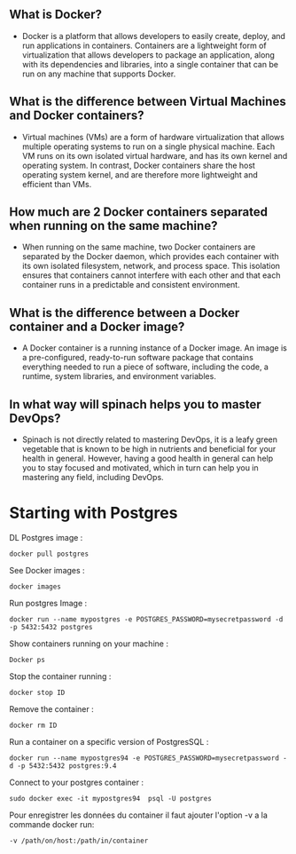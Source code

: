 ## What is Docker?

- Docker is a platform that allows developers to easily create, deploy, and run applications in containers. Containers are a lightweight form of virtualization that allows developers to package an application, along with its dependencies and libraries, into a single container that can be run on any machine that supports Docker.

## What is the difference between Virtual Machines and Docker containers?

- Virtual machines (VMs) are a form of hardware virtualization that allows multiple operating systems to run on a single physical machine. Each VM runs on its own isolated virtual hardware, and has its own kernel and operating system. In contrast, Docker containers share the host operating system kernel, and are therefore more lightweight and efficient than VMs.

## How much are 2 Docker containers separated when running on the same machine?

- When running on the same machine, two Docker containers are separated by the Docker daemon, which provides each container with its own isolated filesystem, network, and process space. This isolation ensures that containers cannot interfere with each other and that each container runs in a predictable and consistent environment.

## What is the difference between a Docker container and a Docker image?

- A Docker container is a running instance of a Docker image. An image is a pre-configured, ready-to-run software package that contains everything needed to run a piece of software, including the code, a runtime, system libraries, and environment variables.

## In what way will spinach helps you to master DevOps?

- Spinach is not directly related to mastering DevOps, it is a leafy green vegetable that is known to be high in nutrients and beneficial for your health in general. However, having a good health in general can help you to stay focused and motivated, which in turn can help you in mastering any field, including DevOps.

# Starting with Postgres

DL Postgres image :

```
docker pull postgres
```

See Docker images : 

```
docker images
```

Run postgres Image :

```
docker run --name mypostgres -e POSTGRES_PASSWORD=mysecretpassword -d -p 5432:5432 postgres
```

Show containers running on your machine :

```
Docker ps
```

Stop the container running :

```
docker stop ID
```

Remove the container :

```
docker rm ID
```

Run a container on a specific version of PostgresSQL :

```
docker run --name mypostgres94 -e POSTGRES_PASSWORD=mysecretpassword -d -p 5432:5432 postgres:9.4
```

Connect to your postgres container :

```
sudo docker exec -it mypostgres94  psql -U postgres
```

Pour enregistrer les données du container il faut ajouter l'option -v a la commande docker run:

```
-v /path/on/host:/path/in/container
```






